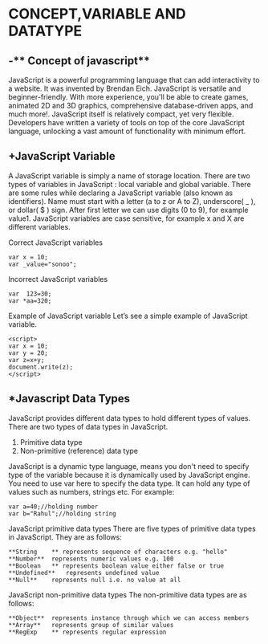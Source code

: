 # CONCEPT,VARIABLE AND DATATYPE 

## -** Concept of javascript**
 JavaScript is a powerful programming language that can add interactivity to a website. It was invented by Brendan Eich.
 JavaScript is versatile and beginner-friendly. With more experience, you'll be able to create games, animated 2D and 3D graphics, 
 comprehensive database-driven apps, and much more!. JavaScript itself is relatively compact, yet very flexible. Developers have written a 
 variety of tools on top of the core JavaScript language, unlocking a vast amount of functionality with minimum effort.
 ## +**JavaScript Variable**
 A JavaScript variable is simply a name of storage location. There are two types of variables in JavaScript : local variable and global variable.
 There are some rules while declaring a JavaScript variable (also known as identifiers).
 Name must start with a letter (a to z or A to Z), underscore( _ ), or dollar( $ ) sign.
 After first letter we can use digits (0 to 9), for example value1.
 JavaScript variables are case sensitive, for example x and X are different variables.

 Correct JavaScript variables
```
var x = 10;  
var _value="sonoo"; 
```
Incorrect JavaScript variables
```
var  123=30;  
var *aa=320;  

```
Example of JavaScript variable
Let’s see a simple example of JavaScript variable.
```
<script>  
var x = 10;  
var y = 20;  
var z=x+y;  
document.write(z);  
</script>  

```
## *Javascript Data Types
JavaScript provides different data types to hold different types of values. There are two types of data types in JavaScript.
1. Primitive data type
2. Non-primitive (reference) data type

JavaScript is a dynamic type language, means you don't need to specify type of the variable because it is dynamically used by JavaScript engine. You need to use var here to specify the data type. It can hold any type of values such as numbers, strings etc. For example:
```
var a=40;//holding number  
var b="Rahul";//holding string  

```
JavaScript primitive data types
There are five types of primitive data types in JavaScript. 
They are as follows:
```
**String	** represents sequence of characters e.g. "hello"
**Number**	represents numeric values e.g. 100
**Boolean	** represents boolean value either false or true
**Undefined**	represents undefined value
**Null**	represents null i.e. no value at all
```
JavaScript non-primitive data types
The non-primitive data types are as follows:
```
**Object**	represents instance through which we can access members
**Array**	represents group of similar values
**RegExp	** represents regular expression

```





